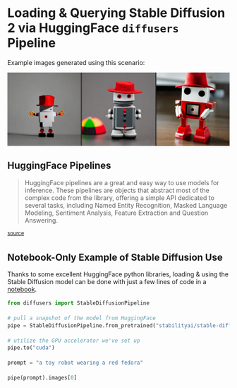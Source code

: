 # Loading & Querying Stable Diffusion 2 via HuggingFace `diffusers` Pipeline

Example images generated using this scenario:

![sd2-robos.png](..%2Fdoc-assets%2Fsd2-robos.png)

## HuggingFace Pipelines

> HuggingFace pipelines are a great and easy way to use models for inference. These pipelines are objects 
> that abstract most of the complex code from the library, offering a simple API dedicated to several tasks, including 
> Named Entity Recognition, Masked Language Modeling, Sentiment Analysis, Feature Extraction and Question Answering.

<sup>[source](https://huggingface.co/docs/transformers/en/main_classes/pipelines)</sup>

## Notebook-Only Example of Stable Diffusion Use

Thanks to some excellent HuggingFace python libraries, loading & using the Stable Diffusion model can be done with just a few lines of code in a [notebook](sd2-diffusers-pipelines.ipynb).

```python
from diffusers import StableDiffusionPipeline

# pull a snapshot of the model from HuggingFace
pipe = StableDiffusionPipeline.from_pretrained("stabilityai/stable-diffusion-2")

# utilize the GPU accelerator we've set up
pipe.to("cuda")

prompt = "a toy robot wearing a red fedora"

pipe(prompt).images[0]
```